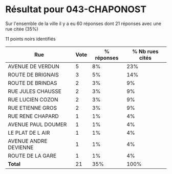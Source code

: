 # Résultat pour 043-CHAPONOST

Sur l'ensemble de la ville il y a eu 60 réponses dont 21 réponses avec une rue citée (35%)

11 points noirs identifiés

| Rue | Vote | % réponses | % Nb rues cités|
|-----|------|------------|----------------|
| AVENUE DE VERDUN | 5 | 8% | 23%|
| ROUTE DE BRIGNAIS | 3 | 5% | 14%|
| ROUTE DE BRINDAS | 2 | 3% | 9%|
| RUE JULES CHAUSSE | 2 | 3% | 9%|
| RUE LUCIEN COZON | 2 | 3% | 9%|
| RUE ETIENNE GROS | 2 | 3% | 9%|
| RUE RENE CHAPARD | 1 | 1% | 4%|
| AVENUE PAUL DOUMER | 1 | 1% | 4%|
| LE PLAT DE L AIR | 1 | 1% | 4%|
| AVENUE ANDRE DEVIENNE | 1 | 1% | 4%|
| ROUTE DE LA GARE | 1 | 1% | 4%|
| **Total** | 21 | 35% | 100%|
